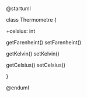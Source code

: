 @startuml

class Thermometre {

+celsius: int

getFarenheint()
setFarenheint()

getKelvin()
setKelvin()

getCelsius()
setCelsius()

}

@enduml
